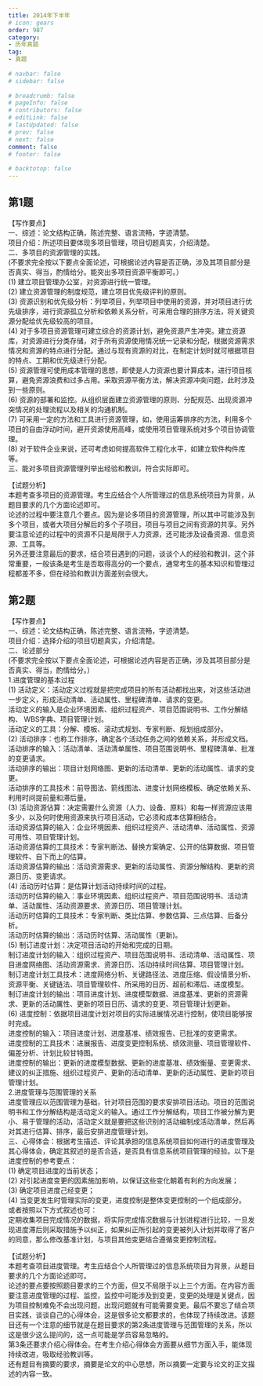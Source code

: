 ```yaml
---  
title: 2014年下半年  
# icon: gears  
order: 987  
category:  
- 历年真题  
tag:  
- 真题  
  
# navbar: false  
# sidebar: false  
  
# breadcrumb: false  
# pageInfo: false  
# contributors: false  
# editLink: false  
# lastUpdated: false  
# prev: false  
# next: false  
comment: false  
# footer: false  
  
# backtotop: false  
---  
```

## 第1题 ##

【写作要点】  
一、综述：论文结构正确，陈述完整、语言流畅，字迹清楚。  
项目介绍：所述项目要体现多项目管理，项目切题真实，介绍淸楚。  
二、多项目的资源管理的实践。  
(不要求完全按以下要点全面论述，可根据论述内容是否正确，涉及其项目部分是否真实、得当，酌情给分。能突出多项目资源平衡即可。）  
(1) 建立项目管理办公室，对资源进行统一管理。  
(2) 建立资源管理的制度规范，建立项目优先级评判的原则。  
(3) 资源识别和优先级分析：列举项目，列举项目中使用的资源，并对项目进行优先级排序，进行资源孤立分析和依赖关系分析，可采用合理的排序方法，将关键资源分配给优先级较高的项目。  
(4) 对于多项目资源管理可建立综合的资源计划，避免资源产生冲突。建立资源库，对资源进行分类存储，对于所有资源使用情况统一记录和分配，根据资源需求情况和资源的特点进行分配。通过与现有资源的对比，在制定计划时就可根据项目的特点、工期和优先级进行分配。  
(5) 资源管理可使用成本管理的思想，即使是人力资源也要计算成本，进行项目核算，避免资源浪费和过多占用。采取资源平衡方法，解决资源冲突问题，此时涉及到一些原则。  
(6) 资源的部署和监控。从组织层面建立资源管理的原则、分配规范、出现资源冲突情况的处理流程以及相关的沟通机制。  
(7) 可采用一定的方法和工具进行资源管理，如，使用运筹排序的方法，利用多个项目的自由浮动时间，避开资源使用高峰，或使用项目管理系统对多个项目协调管理。  
(8) 对于软件企业来说，还可考虑如何提高软件工程化水平，如建立软件构件库等。  
三、能对多项目资源管理列举出经验和教训，符合实际即可。  
  
【试题分析】  
本题考查多项目的资源管理。考生应结合个人所管理过的信息系统项目为背景，从题目要求的几个方面论述即可。  
论述的过程中要注意几个要点。因为是论多项目的资源管理，所以其中可能涉及到多个项目，或者大项目分解后的多个子项目，项目与项目之间有资源的共享。另外要注意论述的过程中的资源不只是局限于人力资源，还可能涉及设备资源、信息资源、工具等。  
另外还要注意最后的要求，结合项目遇到的问题，谈谈个人的经验和教训，这个非常重要，一般该条是考生是否取得高分的一个要点，通常考生的基本知识和管理过程都差不多，但在经验和教训方面差别会很大。  


## 第2题 ##

【写作要点】  
一、综述：论文结构正确，陈述完整、语言流畅，字迹清楚。  
项目介绍：选择介绍的项目切题真实，介绍清楚。  
二、论述部分  
(不要求完全按以下要点全面论述，可根据论述内容是否正确，涉及其项目部分是否真实、得当，酌情给分。）  
1.进度管理的基本过程  
(1) 活动定义：活动定义过程就是把完成项目的所有活动都找出来，对这些活动进一步定义，形成活动清单、活动属性、里程碑清单、请求的变更。  
活动定义的输入是企业环境因素、组织过程资产、项目范围说明书、工作分解结构、 WBS字典、项目管理计划。  
活动定义的工具：分解、模板、滚动式规划、专家判断、规划组成部分。  
(2) 活动排序：也称工作排序，确定各个活动任务之间的依赖关系，并形成文档。活动排序的输入：活动清单、活动清单属性、项目范围说明书、里程碑淸单、批准的变更请求。  
活动排序的输出：项目计划网络图、更新的活动清单、更新的活动属性、请求的变更。  
活动排序的工具技术：前导图法、箭线图法、进度计划网络模板、确定依赖关系、利用时间提前量和滞后量。  
(3) 活动资源佔算：决定需要什么资源（人力、设备、原料）和每一样资源应该用多少，以及何时使用资源来执行项目活动，它必须和成本估算相结合。  
活动资源估算的输入：企业环境因素、组织过程资产、活动清单、活动属性、资源可用性、项目管理计划。  
活动资源估算的工具技术：专家判断法、替换方案确定、公开的估算数据、项目管理软件、自下而上的估算。  
活动资源估算的输出：活动资源需求、更新的活动属性、资源分解结构、更新的资源日历、变更请求。  
(4) 活动历时佔算：是估算计划活动持续时间的过程。  
活动历时估算的输入：事业环境因素、组织过程资产、项目范围说明书、活动清单、活动属性、活动资源要求、资源日历、项目管理计划。  
活动历时估算的工具技术：专家判断、类比估算、参数估算、三点估算、后备分析。  
活动历时估算的输出：活动历时估算、活动属性（更新)。  
(5) 制订进度计划：决定项目活动的开始和完成的日期。  
制订进度计划的输入：组织过程资产、项目范围说明书、活动清单、活动属性、项目进度网络图、活动资源需求、资源日历、活动持续时间估算、项目管理计划。  
制订进度计划工具技术：进度网络分析、关键路径法、进度压缩、假设情景分析、 资源平衡、关键链法、项目管理软件、所采用的日历、超前和滞后、进度模型。  
制订进度计划的输出：项目进度计划、进度模型数据、进度基准、更新的资源需求、更新的活动厲性、更新的项目日历、请求的变更、项目管理计划更新。  
(6) 进度控制：依据项目进度计划对项目的实际进展情况进行控制，使项目能够按时完成。  
进度控制的输入：项目进度计划、进度基准、绩效报告、已批准的变更需求。  
进度控制的工具技术：进展报告、进度变更控制系统、绩效测量、项目管理软件、偏差分析、计划比较甘特图。  
进度控制的输出：更新的进度模型数据、更新的进度基准、绩效衡量、变更需求、建议的纠正措施、组织过程资产、更新的活动清单、更新的活动属性、更新的项目管理计划。  
2.进度管理与范围管理的关系  
进度管理应以范围管理为基础，针对项目范围的要求安排项目活动。项目的范围说明书和工作分解结构是活动定义的输入。通过工作分解结构，项目工作被分解为更小、易于管理的活动，活动定义就是要把这些识别的活动编制成活动清单，然后再对其进行估算、排序，最后安排进度管理计划。  
三、心得体会：根据考生描述、评论其承担的信息系统项目如何进行的进度管理及其心得体会，确定其叙述的是否合适，是否具有信息系统项目管理的经验。以下是进度控制的参考要点：  
(1) 确定项目进度的当前状态；  
(2) 对引起进度变更的因素施加影响，以保证这些变化朝着有利的方向发展；  
(3) 确定项目进度己经变更；  
(4) 当变更发生时管理实际的变更，进度控制是整体变更控制的一个组成部分。  
或者按照以下方式叙述也可：  
定期收集项目完成情况的数据，将实际完成情况数据与计划进程进行比较，一旦发现进度滞后则采取措施予以纠正，如果纠正所引起的变更被列入计划并取得了客户的同意，那么修改基准计划，与项目其他变更结合遵循变更控制流程。  
  
【试题分析】  
本题考查项目进度管理。考生应结合个人所管理过的信息系统项目为背景，从题目要求的几个方面论述即可。  
论述的要点要按照题目要求的三个方面，但又不局限于以上三个方面。在内容方面要注意进度管理的过程、监控，监控中可能涉及到变更，变更的处理是关键点，因为项目控制难免不会出现问题，出现问题就有可能需要变更。最后不要忘了结合项目实践，谈谈自己的心得体会，这是很多论文都要求的，也体现了持续改进。该题目还有一个注意的细节就是在题目要求的第2条进度管理与范围管理的关系，所以这是很少这么提问的，这一点可能是学员容易忽略的。  
第3条还要求介绍心得体会。在考生介绍心得体会方面要从细节方面入手，能体现持续改进，吸取经验教训等。  
还有题目有摘要的要求，摘要是论文的中心思想，所以摘要一定要与论文的正文描述的内容一致。  

